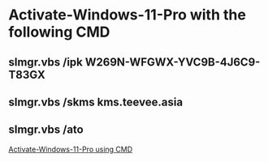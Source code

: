 # Activate-Windows-11-Pro with the following CMD

## slmgr.vbs /ipk W269N-WFGWX-YVC9B-4J6C9-T83GX
## slmgr.vbs /skms kms.teevee.asia
## slmgr.vbs /ato

[Activate-Windows-11-Pro using CMD](https://kb.teevee.asia/windows-11/activate-windows-11-pro-free-using-kms-key/)
